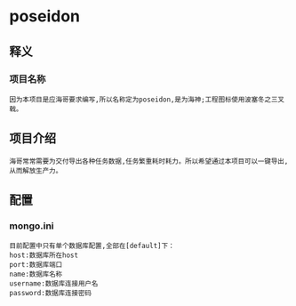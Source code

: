 # poseidon

## 释义
### 项目名称
    因为本项目是应海哥要求编写,所以名称定为poseidon,是为海神;工程图标使用波塞冬之三叉戟。
## 项目介绍
    海哥常常需要为交付导出各种任务数据,任务繁重耗时耗力。所以希望通过本项目可以一键导出,从而解放生产力。
## 配置
### mongo.ini
    目前配置中只有单个数据库配置,全部在[default]下：
    host:数据库所在host
    port:数据库端口
    name:数据库名称
    username:数据库连接用户名
    password:数据库连接密码
    